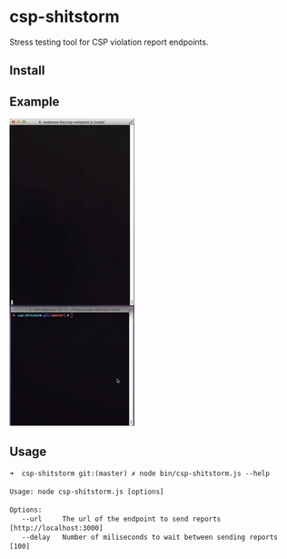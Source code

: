 # csp-shitstorm

Stress testing tool for CSP violation report endpoints.

## Install

## Example
![Example](docs/img/example.gif)

## Usage
```
➜  csp-shitstorm git:(master) ✗ node bin/csp-shitstorm.js --help

Usage: node csp-shitstorm.js [options]

Options:
   --url     The url of the endpoint to send reports  [http://localhost:3000]
   --delay   Number of miliseconds to wait between sending reports  [100]
```
